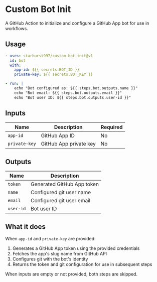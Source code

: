 # Custom Bot Init

A GitHub Action to initialize and configure a GitHub App bot for use in workflows.

## Usage

```yaml
- uses: starburst997/custom-bot-init@v1
  id: bot
  with:
    app-id: ${{ secrets.BOT_ID }}
    private-key: ${{ secrets.BOT_KEY }}

- run: |
    echo "Bot configured as: ${{ steps.bot.outputs.name }}"
    echo "Bot email: ${{ steps.bot.outputs.email }}"
    echo "Bot user ID: ${{ steps.bot.outputs.user-id }}"
```

## Inputs

| Name          | Description            | Required |
| ------------- | ---------------------- | -------- |
| `app-id`      | GitHub App ID          | No       |
| `private-key` | GitHub App private key | No       |

## Outputs

| Name      | Description                |
| --------- | -------------------------- |
| `token`   | Generated GitHub App token |
| `name`    | Configured git user name   |
| `email`   | Configured git user email  |
| `user-id` | Bot user ID                |

## What it does

When `app-id` and `private-key` are provided:

1. Generates a GitHub App token using the provided credentials
2. Fetches the app's slug name from GitHub API
3. Configures git with the bot's identity
4. Returns the token and git configuration for use in subsequent steps

When inputs are empty or not provided, both steps are skipped.
